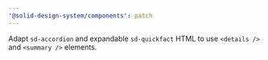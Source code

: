 ```yaml
---
'@solid-design-system/components': patch
---
```


Adapt `sd-accordion` and expandable `sd-quickfact` HTML to use `<details />` and `<summary />` elements.
